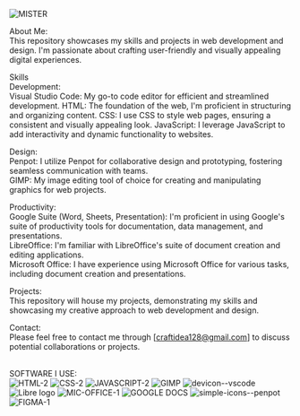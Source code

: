 <img>![MISTER](https://github.com/user-attachments/assets/b1e80241-f68a-4138-b592-49accf8edeef)</img>


About Me:</br>
This repository showcases my skills and projects in web development and design. I'm passionate about crafting user-friendly and visually appealing digital experiences.

Skills</br>
Development:</br>
Visual Studio Code: My go-to code editor for efficient and streamlined development.
HTML: The foundation of the web, I'm proficient in structuring and organizing content.
CSS: I use CSS to style web pages, ensuring a consistent and visually appealing look.
JavaScript: I leverage JavaScript to add interactivity and dynamic functionality to websites.

Design:</br>
Penpot: I utilize Penpot for collaborative design and prototyping, fostering seamless communication with teams.</br>
GIMP: My image editing tool of choice for creating and manipulating graphics for web projects.</br>

Productivity:</br>
Google Suite (Word, Sheets, Presentation): I'm proficient in using Google's suite of productivity tools for documentation, data management, and presentations.</br>
LibreOffice: I'm familiar with LibreOffice's suite of document creation and editing applications.</br>
Microsoft Office: I have experience using Microsoft Office for various tasks, including document creation and presentations.</br>

Projects:</br>
This repository will house my projects, demonstrating my skills and showcasing my creative approach to web development and design.

Contact:</br> 
Please feel free to contact me through [craftidea128@gmail.com] to discuss potential collaborations or projects.</br></br>

SOFTWARE I USE:</br>
<img>![HTML-2](https://github.com/user-attachments/assets/cadd7e38-00f5-4627-8b63-01f97f775f13)
</img>
<img>![CSS-2](https://github.com/user-attachments/assets/ef37ac28-d586-4ac2-b27c-799828332d3a)
</img>
<img>![JAVASCRIPT-2](https://github.com/user-attachments/assets/52f32d0b-0afc-4946-9670-c944ee01eca3)
</img> 
<img>![GIMP](https://github.com/user-attachments/assets/1c58d6b5-af92-40a3-b65e-321a5919eb24)
</img> 
<img>![devicon--vscode](https://github.com/user-attachments/assets/58eddebd-3b3f-4a7d-88fe-c71840e019dd)
</img>
<img>![Libre logo](https://github.com/user-attachments/assets/45e94baf-aac2-470f-b128-ecbf3eaa329d)
</img>
<img>![MIC-OFFICE-1](https://github.com/user-attachments/assets/303167f0-a315-4a7f-9a74-d56c1d513162)
</img>
<img>![GOOGLE DOCS](https://github.com/user-attachments/assets/b5b0f09f-e01b-4363-8ab8-7883d3646c24)
</img>
<img>![simple-icons--penpot](https://github.com/user-attachments/assets/ce44a38b-ea74-4755-b466-f9efe67c4ce4)
</img>
<img>![FIGMA-1](https://github.com/user-attachments/assets/0b509334-62eb-4cad-b3d0-fc35fa4ac568)
</img>
